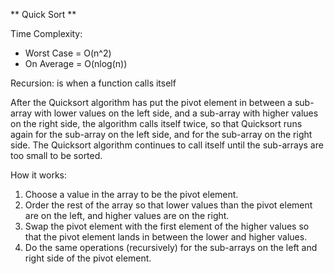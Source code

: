 ** Quick Sort **

Time Complexity: 
- Worst Case = O(n^2)
- On Average = O(nlog(n))

Recursion: is when a function calls itself

After the Quicksort algorithm has put the pivot element in between a sub-array with lower values on the left side, and a sub-array with higher values on the right side, the algorithm
calls itself twice, so that Quicksort runs again for the sub-array on the left side, and for the sub-array on the right side. The Quicksort algorithm continues to call itself until
the sub-arrays are too small to be sorted.

How it works:
1. Choose a value in the array to be the pivot element.
2. Order the rest of the array so that lower values than the pivot element are on the left, and higher values are on the right.
3. Swap the pivot element with the first element of the higher values so that the pivot element lands in between the lower and higher values.
4. Do the same operations (recursively) for the sub-arrays on the left and right side of the pivot element.
